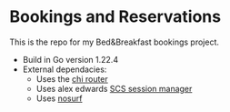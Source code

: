 # Bookings and Reservations

This is the repo for my Bed&Breakfast bookings project.

- Build in Go version 1.22.4
- External dependacies:
    - Uses the [chi router](https://github.com/go-chi/chi)
    - Uses alex edwards [SCS session manager](gttps://github.com/alexedwards/scs/v2)
    - Uses [nosurf](https://github.com/justinas/nosurf)